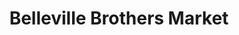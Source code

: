 ---
title: "Belleville Brothers Market"
url: /bowling-green/belleville-brothers-market/
shop: Metzgerei
---